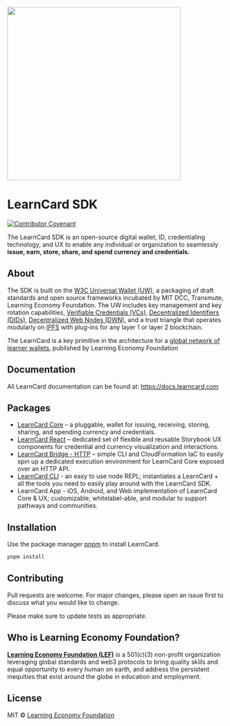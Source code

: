 [<img src="https://user-images.githubusercontent.com/2185016/176284693-4ca14052-d067-4ea5-b170-c6cd2594ee23.png" width="400"/>](image.png)


# LearnCard SDK
[![Contributor Covenant](https://img.shields.io/badge/Contributor%20Covenant-2.1-4baaaa.svg)](CODE_OF_CONDUCT.md)

The LearnCard SDK is an open-source digital wallet, ID, credentialing technology, and UX to enable any individual or organization to seamlessly **issue, earn, store, share, and spend currency and credentials.**

## About
The SDK is built on the [W3C Universal Wallet (UW)](https://w3c-ccg.github.io/universal-wallet-interop-spec/), a packaging of draft standards and open source frameworks incubated by MIT DCC, Transmute, Learning Economy Foundation. The UW includes key management and key rotation capabilities, [Verifiable Credentials (VCs)](https://www.w3.org/TR/vc-data-model/), [Decentralized Identifiers (DIDs)](https://github.com/w3c-ccg/did-spec), [Decentralized Web Nodes (DWN)](https://identity.foundation/decentralized-web-node/spec/), and a trust triangle that operates modularly on [IPFS](https://ipfs.io/) with plug-ins for any layer 1 or layer 2 blockchain.  

The LearnCard is a key primitive in the architecture for a [global network of learner wallets](https://github.com/Learning-Economy-Foundation/Protocol-Research/blob/main/IoE-Network.md), published by Learning Economy Foundation


## Documentation
All LearnCard documentation can be found at:
https://docs.learncard.com


## Packages
- [LearnCard Core](./packages/learn-card-core) – a pluggable, wallet for issuing, receiving, storing, sharing, and spending currency and credentials.
- [LearnCard React](./packages/react-learn-card) – dedicated set of flexible and reusable Storybook UX components for credential and currency visualization and interactions.
- [LearnCard Bridge - HTTP](./packages/learn-card-bridge-http) – simple CLI and CloudFormation IaC to easily spin up a dedicated execution environment for LearnCard Core exposed over an HTTP API.
- [LearnCard CLI](./packages/learn-card-cli) - an easy to use node REPL; instantiates a LearnCard + all the tools you need to easily play around with the LearnCard SDK.
- LearnCard App - iOS, Android, and Web implementation of LearnCard Core & UX; customizable, whitelabel-able, and modular to support pathways and communities.

## Installation

Use the package manager [pnpm](https://pnpm.io/) to install LearnCard.

```bash
pnpm install
```

## Contributing
Pull requests are welcome. For major changes, please open an issue first to discuss what you would like to change.

Please make sure to update tests as appropriate.

## Who is Learning Economy Foundation?

**[Learning Economy Foundation (LEF)](https://www.learningeconomy.io)** is a 501(c)(3) non-profit organization leveraging global standards and web3 protocols to bring quality skills and equal opportunity to every human on earth, and address the persistent inequities that exist around the globe in education and employment. 

## License
MIT © [Learning Economy Foundation](https://github.com/Learning-Economy-Foundation)
